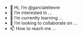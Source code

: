 - 👋 Hi, I’m @garcialelievre
- 👀 I’m interested in ...
- 🌱 I’m currently learning ...
- 💞️ I’m looking to collaborate on ...
- 📫 How to reach me ...

<!---
garcialelievre/garcialelievre is a ✨ special ✨ repository because its `README.md` (this file) appears on your GitHub profile.
You can click the Preview link to take a look at your changes.
--->
